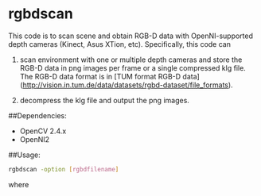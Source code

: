 # rgbdscan
This code is to scan scene and obtain RGB-D data with OpenNI-supported depth cameras (Kinect, Asus XTion, etc). Specifically, this code can

1) scan environment with one or multiple depth cameras and store the RGB-D data in png images per frame or a single compressed klg file. The RGB-D data format is in [TUM format RGB-D data] (http://vision.in.tum.de/data/datasets/rgbd-dataset/file_formats).

2) decompress the klg file and output the png images.

##Dependencies:
- OpenCV 2.4.x
- OpenNI2

##Usage:

```bash
rgbdscan -option [rgbdfilename]
```

where